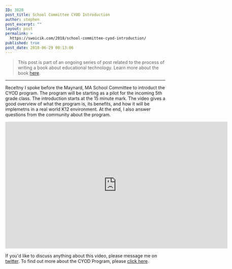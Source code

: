 ```yaml
---
ID: 3828
post_title: School Committee CYOD Introduction
author: stephen
post_excerpt: ""
layout: post
permalink: >
  https://swoicik.com/2018/school-committee-cyod-introduction/
published: true
post_date: 2018-06-29 00:13:06
---
```

<blockquote>This post is part of an ongoing series of post related to the process of writing a book about educational technology. Learn more about the book <a href="https://swoicik.com/cyod/">here</a>.

</blockquote>

<hr>

Receltny I spoke before the Maynard, MA School Committee to introduct the CYOD program. The program will be starting as a pilot for the incoming 5th grade class. The introduction starts at the 15 minute mark. The video gives a good overview of what the program is, its benefits, and how it will be implemetns in a real world K12 environment. At the end, I also answer questions from the community about the program.

<iframe src="https://www.youtube-nocookie.com/embed/NV_tH1F9YaE?start=920" width="700" height="400" frameborder="0" allowfullscreen></iframe>

If you'd like to discuss anything about this video, please message me on <a href="https://twitter.com/swoicik" target="_blank" rel="noopener">twitter</a>. To find out more about the CYOD Program, please <a href="/cyod">click here</a>.